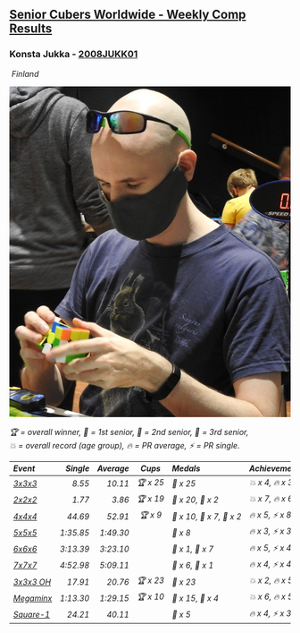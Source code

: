 <style>table {white-space: nowrap;}</style>
<link rel="stylesheet" type="text/css" href="/scw-comp/css/flags.css" />

## [Senior Cubers Worldwide - Weekly Comp Results](/scw-comp/results/)
### Konsta Jukka - [2008JUKK01](https://www.worldcubeassociation.org/persons/2008JUKK01)

<i class="flag flag-FI" />&nbsp;Finland

![Konsta Jukka](1598884731.jpg)

<span style="white-space: nowrap;">🏆 = overall winner</span>, <span style="white-space: nowrap;">🥇 = 1st senior</span>, <span style="white-space: nowrap;">🥈 = 2nd senior</span>, <span style="white-space: nowrap;">🥉 = 3rd senior</span>, <span style="white-space: nowrap;">💥 = overall record (age group)</span>, <span style="white-space: nowrap;">🔥 = PR average</span>, <span style="white-space: nowrap;">⚡ = PR single</span>.

| Event | Single | Average | Cups | Medals | Achievements|
| :-- | --: | --: | :--: | :-- | :-- |
| [3x3x3](333.md) | 8.55 | 10.11 | 🏆 x 25 | 🥇 x 25 | 💥 x 4, 🔥 x 3, ⚡ x 4 |
| [2x2x2](222.md) | 1.77 | 3.86 | 🏆 x 19 | 🥇 x 20, 🥈 x 2 | 💥 x 7, 🔥 x 6, ⚡ x 4 |
| [4x4x4](444.md) | 44.69 | 52.91 | 🏆 x 9 | 🥇 x 10, 🥈 x 7, 🥉 x 2 | 🔥 x 5, ⚡ x 8 |
| [5x5x5](555.md) | 1:35.85 | 1:49.30 |  | 🥈 x 8 | 🔥 x 3, ⚡ x 3 |
| [6x6x6](666.md) | 3:13.39 | 3:23.10 |  | 🥇 x 1, 🥈 x 7 | 🔥 x 5, ⚡ x 4 |
| [7x7x7](777.md) | 4:52.98 | 5:09.11 |  | 🥈 x 6, 🥉 x 1 | 🔥 x 4, ⚡ x 4 |
| [3x3x3 OH](333oh.md) | 17.91 | 20.76 | 🏆 x 23 | 🥇 x 23 | 💥 x 2, 🔥 x 5, ⚡ x 3 |
| [Megaminx](minx.md) | 1:13.30 | 1:29.15 | 🏆 x 10 | 🥇 x 15, 🥈 x 4 | 💥 x 6, 🔥 x 5, ⚡ x 5 |
| [Square-1](sq1.md) | 24.21 | 40.11 |  | 🥉 x 5 | 🔥 x 4, ⚡ x 3 |

<!-- Global site tag (gtag.js) - Google Analytics -->
<script async src="https://www.googletagmanager.com/gtag/js?id=UA-86348435-3"></script>
<script>window.dataLayer = window.dataLayer || []; function gtag() {dataLayer.push(arguments);} gtag('js', new Date()); gtag('config', 'UA-86348435-3');</script>

